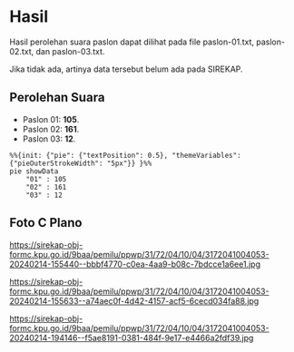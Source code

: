 # Hasil

Hasil perolehan suara paslon dapat dilihat pada file paslon-01.txt, paslon-02.txt, dan paslon-03.txt.

Jika tidak ada, artinya data tersebut belum ada pada SIREKAP.

## Perolehan Suara

 * Paslon 01: **105**.
 * Paslon 02: **161**.
 * Paslon 03: **12**.

```mermaid
%%{init: {"pie": {"textPosition": 0.5}, "themeVariables": {"pieOuterStrokeWidth": "5px"}} }%%
pie showData
    "01" : 105
    "02" : 161
    "03" : 12
```
## Foto C Plano

https://sirekap-obj-formc.kpu.go.id/9baa/pemilu/ppwp/31/72/04/10/04/3172041004053-20240214-155440--bbbf4770-c0ea-4aa9-b08c-7bdcce1a6ee1.jpg

https://sirekap-obj-formc.kpu.go.id/9baa/pemilu/ppwp/31/72/04/10/04/3172041004053-20240214-155633--a74aec0f-4d42-4157-acf5-6cecd034fa88.jpg

https://sirekap-obj-formc.kpu.go.id/9baa/pemilu/ppwp/31/72/04/10/04/3172041004053-20240214-194146--f5ae8191-0381-484f-9e17-e4466a2fdf39.jpg
